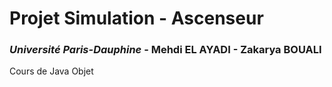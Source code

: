 # Projet Simulation - Ascenseur

### *Université Paris-Dauphine* -  **Mehdi EL AYADI - Zakarya BOUALI**

Cours de Java Objet